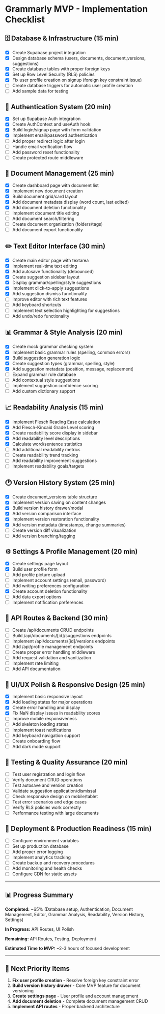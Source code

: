 # Grammarly MVP - Implementation Checklist

## 🗄️ Database & Infrastructure (15 min)

- [x] Create Supabase project integration
- [x] Design database schema (users, documents, document_versions, suggestions)
- [x] Create database tables with proper foreign keys
- [x] Set up Row Level Security (RLS) policies
- [x] Fix user profile creation on signup (foreign key constraint issue)
- [ ] Create database triggers for automatic user profile creation
- [ ] Add sample data for testing

## 🔐 Authentication System (20 min)

- [x] Set up Supabase Auth integration
- [x] Create AuthContext and useAuth hook
- [x] Build login/signup page with form validation
- [x] Implement email/password authentication
- [ ] Add proper redirect logic after login
- [ ] Handle email verification flow
- [ ] Add password reset functionality
- [ ] Create protected route middleware

## 📝 Document Management (25 min)

- [x] Create dashboard page with document list
- [x] Implement new document creation
- [x] Build document grid/card layout
- [x] Add document metadata display (word count, last edited)
- [x] Add document deletion functionality
- [ ] Implement document title editing
- [ ] Add document search/filtering
- [ ] Create document organization (folders/tags)
- [ ] Add document export functionality

## ✏️ Text Editor Interface (30 min)

- [x] Create main editor page with textarea
- [x] Implement real-time text editing
- [x] Add autosave functionality (debounced)
- [x] Create suggestion sidebar layout
- [x] Display grammar/spelling/style suggestions
- [x] Implement click-to-apply suggestions
- [x] Add suggestion dismiss functionality
- [ ] Improve editor with rich text features
- [ ] Add keyboard shortcuts
- [ ] Implement text selection highlighting for suggestions
- [ ] Add undo/redo functionality

## 📊 Grammar & Style Analysis (20 min)

- [x] Create mock grammar checking system
- [x] Implement basic grammar rules (spelling, common errors)
- [x] Build suggestion generation logic
- [x] Create suggestion types (grammar, spelling, style)
- [x] Add suggestion metadata (position, message, replacement)
- [ ] Expand grammar rule database
- [ ] Add contextual style suggestions
- [ ] Implement suggestion confidence scoring
- [ ] Add custom dictionary support

## 📈 Readability Analysis (15 min)

- [x] Implement Flesch Reading Ease calculation
- [x] Add Flesch-Kincaid Grade Level scoring
- [x] Create readability score display in sidebar
- [x] Add readability level descriptions
- [x] Calculate word/sentence statistics
- [ ] Add additional readability metrics
- [ ] Create readability trend tracking
- [ ] Add readability improvement suggestions
- [ ] Implement readability goals/targets

## 🕐 Version History System (25 min)

- [x] Create document_versions table structure
- [x] Implement version saving on content changes
- [x] Build version history drawer/modal
- [x] Add version comparison interface
- [x] Implement version restoration functionality
- [x] Add version metadata (timestamps, change summaries)
- [ ] Create version diff visualization
- [ ] Add version branching/tagging

## ⚙️ Settings & Profile Management (20 min)

- [x] Create settings page layout
- [x] Build user profile form
- [ ] Add profile picture upload
- [ ] Implement account settings (email, password)
- [ ] Add writing preferences configuration
- [x] Create account deletion functionality
- [ ] Add data export options
- [ ] Implement notification preferences

## 🔌 API Routes & Backend (30 min)

- [ ] Create /api/documents CRUD endpoints
- [ ] Build /api/documents/\[id\]/suggestions endpoints
- [ ] Implement /api/documents/\[id\]/versions endpoints
- [ ] Add /api/profile management endpoints
- [ ] Create proper error handling middleware
- [ ] Add request validation and sanitization
- [ ] Implement rate limiting
- [ ] Add API documentation

## 🎨 UI/UX Polish & Responsive Design (25 min)

- [x] Implement basic responsive layout
- [x] Add loading states for major operations
- [x] Create error handling and display
- [x] Fix NaN display issues in readability scores
- [ ] Improve mobile responsiveness
- [ ] Add skeleton loading states
- [ ] Implement toast notifications
- [ ] Add keyboard navigation support
- [ ] Create onboarding flow
- [ ] Add dark mode support

## 🧪 Testing & Quality Assurance (20 min)

- [ ] Test user registration and login flow
- [ ] Verify document CRUD operations
- [ ] Test autosave and version creation
- [ ] Validate suggestion application/dismissal
- [ ] Check responsive design on mobile/tablet
- [ ] Test error scenarios and edge cases
- [ ] Verify RLS policies work correctly
- [ ] Performance testing with large documents

## 🚀 Deployment & Production Readiness (15 min)

- [ ] Configure environment variables
- [ ] Set up production database
- [ ] Add proper error logging
- [ ] Implement analytics tracking
- [ ] Create backup and recovery procedures
- [ ] Add monitoring and health checks
- [ ] Configure CDN for static assets

---

## 📊 Progress Summary

**Completed:** ~65% (Database setup, Authentication, Document Management, Editor, Grammar Analysis, Readability, Version History, Settings)

**In Progress:** API Routes, UI Polish

**Remaining:** API Routes, Testing, Deployment

**Estimated Time to MVP:** ~2-3 hours of focused development

---

## 🎯 Next Priority Items

1. **Fix user profile creation** - Resolve foreign key constraint error
2. **Build version history drawer** - Core MVP feature for document versioning  
3. **Create settings page** - User profile and account management
4. **Add document deletion** - Complete document management CRUD
5. **Implement API routes** - Proper backend architecture
